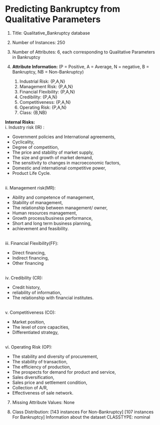 
# Predicting Bankruptcy from Qualitative Parameters

1. Title: Qualitative_Bankruptcy database
 
4. Number of Instances: 250 
 
5. Number of Attributes: 6, each corresponding to Qualitative Parameters in Bankruptcy
 
6. **Attribute Information:** (P = Positive, A = Average, N = negative, B = Bankruptcy, NB = Non-Bankruptcy)
 
     1. Industrial Risk: {P,A,N}
     2. Management Risk: {P,A,N}
     3. Financial Flexibility: {P,A,N}
     4. Credibility: {P,A,N}
     5. Competitiveness: {P,A,N}
     6. Operating Risk: {P,A,N}
     7. Class: {B,NB}

  **Internal Risks:**
<br>i. Industry risk (IR) : 
* Government policies and International agreements, 
* Cyclicality, 
* Degree of competition,				
* The price and stability of market supply,
* The size and growth of market demand,	
* The sensitivity to changes in macroeconomic factors,
* Domestic and international competitive power, 
* Product Life Cycle.
	
<br>ii. Management risk(MR): 
* Ability and competence of management, 
* Stability of management,
* The relationship between management/ owner, 
* Human resources management, 
* Growth process/business performance, 
* Short and long term business planning, 
* achievement and feasibility. 
	
<br>iii. Financial Flexibility(FF): 
* Direct financing, 
* Indirect financing, 
* Other financing 
	
<br>iv. Credibility (CR):  
* Credit history,  
* reliability of information, 
* The relationship with financial institutes.
	
<br>v. Competitiveness (CO):  
* Market position, 
* The level of core capacities, 
* Differentiated strategy, 
	
<br>vi. Operating Risk (OP):  
* The stability and diversity of procurement, 
* The stability of transaction, 
* The efficiency of production, 
* The prospects for demand for product and service, 
* Sales diversification,
* Sales price and settlement condition, 
* Collection of A/R,
* Effectiveness of sale network.
 
7. Missing Attribute Values: None
 
8. Class Distribution: [143 instances For Non-Bankruptcy] [107 instances For Bankruptcy]
        Information about the dataset
  	CLASSTYPE: nominal

